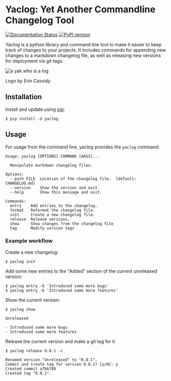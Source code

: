 # Yaclog: Yet Another Commandline Changelog Tool

[![Documentation Status](https://readthedocs.org/projects/yaclog/badge/?version=latest)](https://yaclog.readthedocs.io/en/)
[![PyPI version](https://badge.fury.io/py/yaclog.svg)](https://pypi.org/project/yaclog/)

Yaclog is a python library and command line tool to make it easier to keep track of changes to your projects. It includes commands for appending new changes to a markdown changelog file, as well as releasing new versions for deployment via git tags.

![a yak who is a log](https://git.offworldcolonies.nexus/drewcassidy/yaclog/raw/branch/main/logo.png)

*Logo by Erin Cassidy*

## Installation

Install and update using [pip](https://pip.pypa.io/en/stable/quickstart/):

```shell
$ pip install -U yaclog
```

## Usage

For usage from the command line, yaclog provides the `yaclog` command:
```
Usage: yaclog [OPTIONS] COMMAND [ARGS]...

  Manipulate markdown changelog files.

Options:
  --path FILE  Location of the changelog file.  [default: CHANGELOG.md]
  --version    Show the version and exit.
  --help       Show this message and exit.

Commands:
  entry    Add entries to the changelog.
  format   Reformat the changelog file.
  init     Create a new changelog file.
  release  Release versions.
  show     Show changes from the changelog file
  tag      Modify version tags
```

### Example workflow

Create a new changelog:
```shell
$ yaclog init
```

Add some new entries to the "Added" section of the current unreleased version:
```shell
$ yaclog entry -b 'Introduced some more bugs'
$ yaclog entry -b 'Introduced some more features'
```

Show the current version:

```shell
$ yaclog show
```
```
Unreleased

- Introduced some more bugs
- Introduced some more features
```

Release the current version and make a git tag for it

```shell
$ yaclog release 0.0.1 -c
```
```
Renamed version "Unreleased" to "0.0.1".
Commit and create tag for version 0.0.1? [y/N]: y
Created commit a7b6789
Created tag "0.0.1".
```
